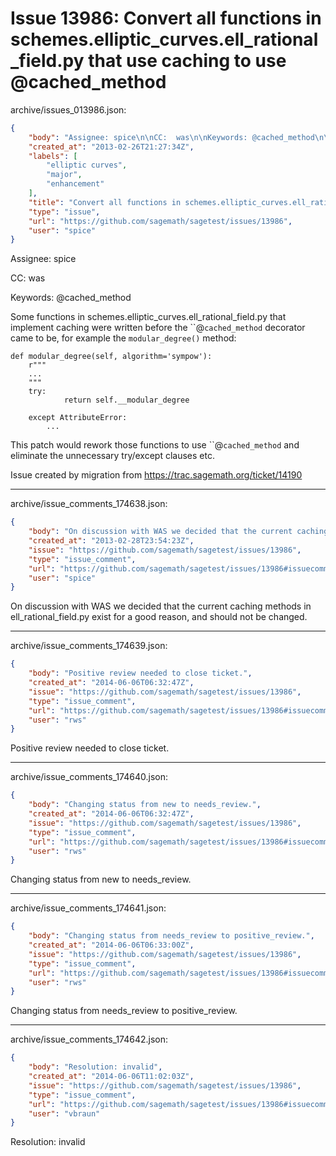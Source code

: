 # Issue 13986: Convert all functions in schemes.elliptic_curves.ell_rational_field.py that use caching to use @cached_method

archive/issues_013986.json:
```json
{
    "body": "Assignee: spice\n\nCC:  was\n\nKeywords: @cached_method\n\nSome functions in schemes.elliptic_curves.ell_rational_field.py that implement caching were written before the ``@`cached_method` decorator came to be, for example the\u00a0`modular_degree()` method:\u00a0\n\n\n```\ndef modular_degree(self, algorithm='sympow'):\n    r\"\"\"\n    ...\n    \"\"\"\n    try:\n            return self.__modular_degree\n       \n    except AttributeError:\n        ...\n```\n\n\nThis patch would rework those functions to use\u00a0``@`cached_method` and eliminate the unnecessary try/except clauses etc.\n\nIssue created by migration from https://trac.sagemath.org/ticket/14190\n\n",
    "created_at": "2013-02-26T21:27:34Z",
    "labels": [
        "elliptic curves",
        "major",
        "enhancement"
    ],
    "title": "Convert all functions in schemes.elliptic_curves.ell_rational_field.py that use caching to use @cached_method",
    "type": "issue",
    "url": "https://github.com/sagemath/sagetest/issues/13986",
    "user": "spice"
}
```
Assignee: spice

CC:  was

Keywords: @cached_method

Some functions in schemes.elliptic_curves.ell_rational_field.py that implement caching were written before the ``@`cached_method` decorator came to be, for example the `modular_degree()` method: 


```
def modular_degree(self, algorithm='sympow'):
    r"""
    ...
    """
    try:
            return self.__modular_degree
       
    except AttributeError:
        ...
```


This patch would rework those functions to use ``@`cached_method` and eliminate the unnecessary try/except clauses etc.

Issue created by migration from https://trac.sagemath.org/ticket/14190





---

archive/issue_comments_174638.json:
```json
{
    "body": "On discussion with WAS we decided that the current caching methods in ell_rational_field.py exist for a good reason, and should not be changed.",
    "created_at": "2013-02-28T23:54:23Z",
    "issue": "https://github.com/sagemath/sagetest/issues/13986",
    "type": "issue_comment",
    "url": "https://github.com/sagemath/sagetest/issues/13986#issuecomment-174638",
    "user": "spice"
}
```

On discussion with WAS we decided that the current caching methods in ell_rational_field.py exist for a good reason, and should not be changed.



---

archive/issue_comments_174639.json:
```json
{
    "body": "Positive review needed to close ticket.",
    "created_at": "2014-06-06T06:32:47Z",
    "issue": "https://github.com/sagemath/sagetest/issues/13986",
    "type": "issue_comment",
    "url": "https://github.com/sagemath/sagetest/issues/13986#issuecomment-174639",
    "user": "rws"
}
```

Positive review needed to close ticket.



---

archive/issue_comments_174640.json:
```json
{
    "body": "Changing status from new to needs_review.",
    "created_at": "2014-06-06T06:32:47Z",
    "issue": "https://github.com/sagemath/sagetest/issues/13986",
    "type": "issue_comment",
    "url": "https://github.com/sagemath/sagetest/issues/13986#issuecomment-174640",
    "user": "rws"
}
```

Changing status from new to needs_review.



---

archive/issue_comments_174641.json:
```json
{
    "body": "Changing status from needs_review to positive_review.",
    "created_at": "2014-06-06T06:33:00Z",
    "issue": "https://github.com/sagemath/sagetest/issues/13986",
    "type": "issue_comment",
    "url": "https://github.com/sagemath/sagetest/issues/13986#issuecomment-174641",
    "user": "rws"
}
```

Changing status from needs_review to positive_review.



---

archive/issue_comments_174642.json:
```json
{
    "body": "Resolution: invalid",
    "created_at": "2014-06-06T11:02:03Z",
    "issue": "https://github.com/sagemath/sagetest/issues/13986",
    "type": "issue_comment",
    "url": "https://github.com/sagemath/sagetest/issues/13986#issuecomment-174642",
    "user": "vbraun"
}
```

Resolution: invalid
